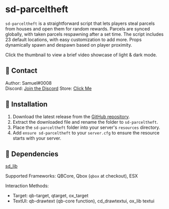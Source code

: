 # sd-parceltheft

`sd-parceltheft` is a straightforward script that lets players steal parcels from houses and open them for random rewards. Parcels are synced globally, with taken parcels respawning after a set time. The script includes 23 default locations, with easy customization to add more. Props dynamically spawn and despawn based on player proximity.

Click the thumbnail to view a brief video showcase of light & dark mode.

## 🔔 Contact
Author: Samuel#0008  
Discord: [Join the Discord](https://discord.gg/samueldev)
Store: [Click Me](https://fivem.samueldev.shop)

## 💾 Installation
1. Download the latest release from the [GitHub repository](https://github.com/Samuels-Development/sd-parceltheft/releases).
2. Extract the downloaded file and rename the folder to `sd-parceltheft`.
3. Place the `sd-parceltheft` folder into your server's `resources` directory.
4. Add `ensure sd-parceltheft` to your `server.cfg` to ensure the resource starts with your server.

## 📖 Dependencies
[sd_lib](https://github.com/Samuels-Development/sd_lib/releases)

Supported Frameworks: QBCore, Qbox (`qbox` at checkout), ESX

Interaction Methods:
- Target: qb-target, qtarget, ox_target
- TextUI: qb-drawtext (qb-core function), cd_drawtextui, ox_lib textui
